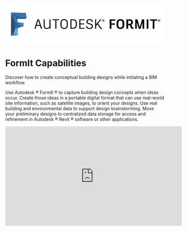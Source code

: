 ![](/assets/b5030b43-df24-4259-ad6a-94bcad61bc78.png)

# FormIt Capabilities

Discover how to create conceptual building designs while initiating a BIM workflow.

Use Autodesk ®  FormIt ® to capture building design concepts when ideas occur. Create those ideas in a portable digital format that can use real-world site information, such as satellite images, to orient your designs. Use real building and environmental data to support design brainstorming. Move your preliminary designs to centralized data storage for access and refinement in Autodesk ®  Revit ®  software or other applications.

<iframe width="560" height="315" src="https://www.youtube.com/embed/dg1Wquse1QY?rel=0&amp;showinfo=0" frameborder="0" allow="autoplay; encrypted-media" allowfullscreen></iframe>




